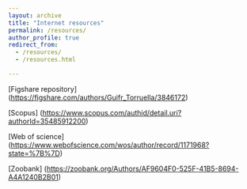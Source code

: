 ```yaml
---
layout: archive
title: "Internet resources"
permalink: /resources/
author_profile: true
redirect_from: 
  - /resources/
  - /resources.html

---
```


[Figshare repository] (https://figshare.com/authors/Guifr_Torruella/3846172)

[Scopus] (https://www.scopus.com/authid/detail.uri?authorId=35485912200)

[Web of science] (https://www.webofscience.com/wos/author/record/1171968?state=%7B%7D)

[Zoobank] (https://zoobank.org/Authors/AF9604F0-525F-41B5-8694-A4A1240B2B01)
